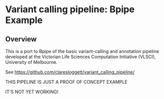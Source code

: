 # Variant calling pipeline: Bpipe Example

## Overview

This is a port to Bpipe of the basic variant-calling and annotation pipeline developed at the 
Victorian Life Sciences Computation Initiative (VLSCI), University of Melbourne.

See https://github.com/claresloggett/variant_calling_pipeline/

THIS PIPELINE IS JUST A PROOF OF CONCEPT EXAMPLE

IT'S NOT YET WORKING!


